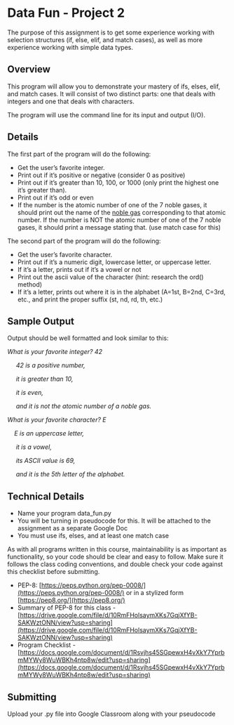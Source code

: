 # Data Fun - Project 2

The purpose of this assignment is to get some experience working with selection structures (if, else, elif, and match cases), as well as more experience working with simple data types.

## Overview

This program will allow you to demonstrate your mastery of ifs, elses, elif, and match cases.   It will consist of two distinct parts: one that deals with integers and one that deals with characters.

The program will use the command line for its input and output (I/O).

## Details
The first part of the program will do the following:
- Get the user’s favorite integer.
- Print out if it’s positive or negative (consider 0 as positive)
- Print out if it’s greater than 10, 100, or 1000 (only print the highest one it’s greater than).
- Print out if it’s odd or even
- If the number is the atomic number of one of the 7 noble gases, it should print out the name of the [noble gas](https://en.wikipedia.org/wiki/Noble_gas) corresponding to that atomic number.  If the number is NOT the atomic number of one of the 7 noble gases, it should print a message stating that.  (use match case for this)

The second part of the program will do the following:
- Get the user’s favorite character.
- Print out if it’s a numeric digit, lowercase letter, or uppercase letter.
- If it’s a letter, prints out if it’s a vowel or not
- Print out the ascii value of the character (hint: research the ord() method)
- If it’s a letter, prints out where it is in the alphabet (A=1st, B=2nd, C=3rd, etc., and print the proper suffix (st, nd, rd, th, etc.) 

## Sample Output

Output should be well formatted and look similar to this:

*What is your favorite integer? 42*

&nbsp;&nbsp;&nbsp;&nbsp; *42 is a positive number,*

&nbsp;&nbsp;&nbsp;&nbsp; *it is greater than 10,*

&nbsp;&nbsp;&nbsp;&nbsp; *it is even,*

&nbsp;&nbsp;&nbsp;&nbsp; *and it is not the atomic number of a noble gas.*


*What is your favorite character? E*

&nbsp;&nbsp;&nbsp;&nbsp;*E is an uppercase letter,*

&nbsp;&nbsp;&nbsp;&nbsp; *it is a vowel,*

&nbsp;&nbsp;&nbsp;&nbsp; *its ASCII value is 69,* 

&nbsp;&nbsp;&nbsp;&nbsp; *and it is the 5th letter of the alphabet.*


## Technical Details
- Name your program data_fun.py
- You will be turning in pseudocode for this. It will be attached to the assignment as a separate Google Doc
- You must use ifs, elses, and at least one match case
  
As with all programs written in this course, maintainability is as important as functionality, so your code should be clear and easy to follow.  Make sure it follows the class coding conventions, and double check your code against this checklist before submitting.

- PEP-8: [https://peps.python.org/pep-0008/](https://peps.python.org/pep-0008/) or in a stylized form [https://pep8.org/](https://pep8.org/)
- Summary of PEP-8 for this class - [https://drive.google.com/file/d/10RmFHolsaymXKs7GqjXfYB-SAKWztONN/view?usp=sharing](https://drive.google.com/file/d/10RmFHolsaymXKs7GqjXfYB-SAKWztONN/view?usp=sharing)
- Program Checklist -[https://docs.google.com/document/d/1Rsvjhs45SGpewxH4vXkY7YprbmMYWy8WuWBKh4ntp8w/edit?usp=sharing](https://docs.google.com/document/d/1Rsvjhs45SGpewxH4vXkY7YprbmMYWy8WuWBKh4ntp8w/edit?usp=sharing)

## Submitting

Upload your .py file into Google Classroom along with your pseudocode
